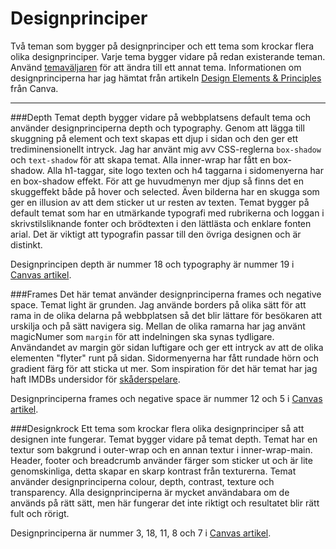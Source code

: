 Designprinciper
================

Två teman som bygger på designprinciper och ett tema som krockar flera olika designprinciper. Varje tema bygger vidare på redan existerande teman. Använd [temaväljaren](theme-selector) för att ändra till ett annat tema. Informationen om designprinciperna har jag hämtat från artikeln [Design Elements & Principles](https://www.canva.com/learn/design-elements-principles/) från Canva.
***

###Depth
Temat depth bygger vidare på webbplatsens default tema och använder designprinciperna depth och typography. Genom att lägga till skuggning på element och text skapas ett djup i sidan och den ger ett trediminensionellt intryck. Jag har använt mig avv CSS-reglerna `box-shadow` och `text-shadow` för att skapa temat. Alla inner-wrap har fått en box-shadow. Alla h1-taggar, site logo texten och h4 taggarna i  sidomenyerna har en box-shadow effekt. För att ge huvudmenyn mer djup så finns det en skuggeffekt både på hover och selected. Även bilderna har en skugga som ger en illusion av att dem sticker ut ur resten av texten. Temat bygger på default temat som har en utmärkande typografi med rubrikerna och loggan i  skrivstilsliknande fonter och brödtexten i den lättlästa och enklare fonten arial. Det är viktigt att typografin passar till den övriga designen och är distinkt.

Designprincipen depth är nummer 18 och typography är nummer 19 i [Canvas artikel](https://www.canva.com/learn/design-elements-principles/).

###Frames
Det här temat använder designprinciperna frames och negative space. Temat light är grunden. Jag använde borders på olika sätt för att rama in de olika delarna på webbplatsen så det blir lättare för besökaren att urskilja och på sätt navigera sig. Mellan de olika ramarna har jag använt magicNumer som `margin` för att indelningen ska synas tydligare. Användandet av margin gör sidan luftigare och ger ett intryck av att de olika elementen "flyter" runt på sidan. Sidormenyerna har fått rundade hörn och gradient färg för att sticka ut mer. Som inspiration för det här temat har jag haft IMDBs undersidor för [skåderspelare](http://www.imdb.com/name/nm0000243/?pf_rd_m=A2FGELUUNOQJNL&pf_rd_p=02251f34-dce4-444f-b201-6fafc376a544&pf_rd_r=01NDAWMR2JF7YJGX9Y6W&pf_rd_s=center-5&pf_rd_t=15061&pf_rd_i=homepage&ref_=hm_vd_tis_ram_lk3).

Designprinciperna frames och negative space är nummer 12 och 5 i [Canvas artikel](https://www.canva.com/learn/design-elements-principles/).

###Designkrock
Ett tema som krockar flera olika designprinciper så att designen inte fungerar. Temat bygger vidare på temat depth. Temat har en textur som bakgrund i outer-wrap och en annan textur i inner-wrap-main. Header, footer och breadcrumb använder färger som sticker ut och är lite genomskinliga, detta skapar en skarp kontrast från texturerna. Temat använder designprinciperna colour, depth, contrast, texture och transparency. Alla designprinciperna är mycket användabara om de används på rätt sätt, men här fungerar det inte riktigt och resultatet blir rätt fult och rörigt.

Designprinciperna är nummer 3, 18, 11, 8 och 7 i [Canvas artikel](https://www.canva.com/learn/design-elements-principles/).
